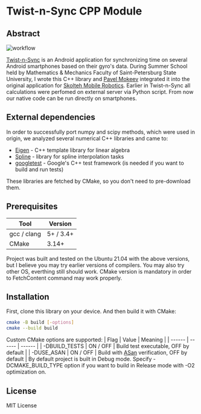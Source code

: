 # Twist-n-Sync CPP Module
## Abstract

![workflow](https://github.com/achains/Twist-n-Sync-CPP-Module/actions/workflows/cmake-ubuntu.yml/badge.svg)

[Twist-n-Sync] is an Android application for synchronizing time on several Android smartphones based on their gyro's data.
During Summer School held by Mathematics & Mechanics Faculty of Saint-Petersburg State University, I wrote this C++ library and [Pavel Mokeev] integrated it into the original application for [Skolteh Mobile Robotics].
Earlier in Twist-n-Sync all calculations were perfomed on external server via Python script. From now our native code can be run directly on smartphones.


## External dependencies
In order to successfully port numpy and scipy methods, which were used in origin, we analyzed several numerical C++ libraries and came to:

- [Eigen] - C++ template library for linear algebra
- [Spline] - library for spline interpolation tasks
- [googletest] - Google's C++ test framework (is needed if you want to build and run tests)

These libraries are fetched by CMake, so you don't need to pre-download them. 

## Prerequisites

| Tool | Version |
| ------ | ------ |
| gcc / clang | 5+ / 3.4+ |
| CMake | 3.14+ |

Project was built and tested on the Ubuntu 21.04 with the above versions, but I believe you may try earlier versions of compilers. You may also try other OS, everthing still should work.
CMake version is mandatory in order to FetchContent command may work properly.

## Installation

First, clone this library on your device. And then build it with CMake:

```sh
cmake -B build [-options]
cmake --build build
```
Custom CMake options are supported:
| Flag | Value | Meaning |
| ------ | ------ | ------ |
| -DBUILD_TESTS | ON / OFF | Build test executable, OFF by default |
| -DUSE_ASAN | ON / OFF | Build with [ASan] verification, OFF by default |
By default project is built in Debug mode. Specify -DCMAKE_BUILD_TYPE option if you want to build in Release mode with -O2 optimization on.
## License

MIT License

[//]: # (These are reference links used in the body of this note and get stripped out when the markdown processor does its job. There is no need to format nicely because it shouldn't be seen. Thanks SO - http://stackoverflow.com/questions/4823468/store-comments-in-markdown-syntax)

   [Twist-n-Sync]: https://github.com/MobileRoboticsSkoltech/twist-n-sync 
   [Pavel Mokeev]: https://github.com/pmokeev
   [Eigen]: https://gitlab.com/libeigen/eigen.git
   [Spline]: https://github.com/ttk592/spline.git
   [googletest]: https://github.com/google/googletest
   [ASan]: https://github.com/google/sanitizers/wiki/AddressSanitizer
   [Skolteh Mobile Robotics]: https://sites.skoltech.ru/mobilerobotics/
